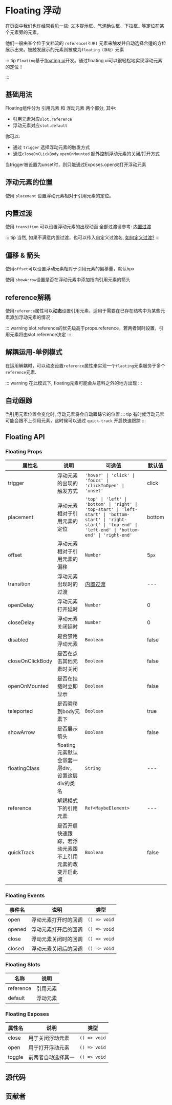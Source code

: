 # Floating 浮动

在页面中我们也许经常看见一些: 文本提示框、气泡确认框、下拉框...等定位在某个元素旁的元素。

他们一般由某个位于文档流的 `reference(引用)`
元素来触发并自动选择合适的方位展示出来。被触发展示的元素则被成为`floating（浮动）`元素

::: tip
`Floating`基于[floating ui](https://floating-ui.com/)开发。通过floating ui可以很轻松地实现浮动元素的定位！

:::

## 基础用法

Floating组件分为 引用元素 和 浮动元素 两个部分, 其中:

- 引用元素对应`slot.reference`
- 浮动元素对应`slot.default`

你可以:

- 通过 `trigger` 选择浮动元素的触发方式
- 通过`closeOnCLickBody` `openOnMounted` 额外控制浮动元素的关闭/打开方式

当trigger被设置为unset时，则只能通过Exposes.open来打开浮动元素

<demo
src="./src/basic.vue"
/>

## 浮动元素的位置

使用 `placement` 设置浮动元素相对于引用元素的定位。

<demo
src="./src/dir.vue"
/>

## 内置过渡

使用 `transition` 可以设置浮动元素的出现动画
全部过渡请参考: [内置过渡](/guide/transition/)

::: tip
当然,
如果不满意内置过渡，也可以传入自定义过渡名, [如何定义过渡?](https://cn.vuejs.org/guide/built-ins/transition.html#transition)
:::

<demo
src="./src/transition.vue"
/>

## 偏移 & 箭头

使用`offset`可以设置浮动元素相对于引用元素的偏移量，默认5px

使用 `showArrow`设置是否在浮动元素中添加指向引用元素的箭头

<demo
src="./src/offset.vue"
/>

## reference解耦

使用`reference`属性可以**动态**设置引用元素，适用于需要在已存在结构中为某些元素添加浮动元素的情况

::: warning
slot.reference的优先级高于props.reference，若两者同时设置，引用元素将由slot.reference决定
:::

<demo
src="./src/dec.vue"
/>

## 解耦运用-单例模式

在运用解耦时，可以动态设置`reference`属性来实现一个`flaoting`元素服务于多个`reference`元素.

::: warning
在此模式下, floating元素可能会从意料之外的地方出现
:::

<demo
src="./src/singleton.vue"
/>

## 自动跟踪

当引用元素位置会变化时, 浮动元素将会自动跟踪它的位置
::: tip
有时候浮动元素可能会跟不上引用元素，这时候可以通过 `quick-track` 开启快速跟踪
:::

<demo
src="./src/draggable.vue"
/>

## Floating API

### Floating Props

| 属性名              | 说明                              | 可选值                                                                                                                                                                  | 默认值    |
|------------------|---------------------------------|----------------------------------------------------------------------------------------------------------------------------------------------------------------------|--------|
| trigger          | 浮动元素的出现的触发方式                    | `'hover' \| 'click' \| 'foucs' \| 'clickToOpen' \| 'unset'`                                                                                                          | click  |
| placement        | 浮动元素相对于引用元素的定位                  | `'top' \| 'left' \| 'bottom' \| 'right' \| 'top-start' \| 'left-start' \| 'bottom-start' \| 'right-start' \| 'top-end' \| 'left-end' \| 'bottom-end' \| 'right-end'` | bottom |
| offset           | 浮动元素相对于引用元素的偏移                  | `Number`                                                                                                                                                             | 5`px`  |
| transition       | 浮动元素出现时的过渡                      | [内置过渡](/guide/transition/)                                                                                                                                           | ---    |
| openDelay        | 浮动元素打开延时                        | `Number`                                                                                                                                                             | 0      |
| closeDelay       | 浮动元素关闭延时                        | `Number`                                                                                                                                                             | 0      |
| disabled         | 是否禁用浮动元素                        | `Boolean`                                                                                                                                                            | false  |
| closeOnClickBody | 是否在点击其他元素时关闭                    | `Boolean`                                                                                                                                                            | false  |
| openOnMounted    | 是否在挂载时立即显示                      | `Boolean`                                                                                                                                                            | false  |
| teleported       | 是否瞬移到body元素下                    | `Boolean`                                                                                                                                                            | true   |
| showArrow        | 是否展示箭头                          | `Boolean`                                                                                                                                                            | false  |
| floatingClass    | floating元素默认会嵌套一层div，设置这层div的类名 | `String`                                                                                                                                                             | ---    |
| reference        | 解耦模式下的引用元素                      | `Ref<MaybeElement>`                                                                                                                                                  | ---    |
| quickTrack       | 是否开启快速跟踪，若浮动元素跟不上引用元素的改变开启此项    | `Boolean`                                                                                                                                                            | false  |

### Floating Events

| 事件名    | 说明         | 类型           |
|--------|------------|--------------|
| open   | 浮动元素打开时的回调 | `() => void` |
| opened | 浮动元素打开后的回调 | `() => void` |
| close  | 浮动元素关闭时的回调 | `() => void` |
| closed | 浮动元素关闭后的回调 | `() => void` |

### Floating Slots

| 名称        | 说明   |
|-----------|------|
| reference | 引用元素 |
| default   | 浮动元素 |

### Floating Exposes

| 属性名    | 说明        | 类型           |
|--------|-----------|--------------|
| close  | 用于关闭浮动元素  | `() => void` |
| open   | 用于打开浮动元素  | `() => void` |
| toggle | 前两者自动选择其一 | `() => void` |

## 源代码
<SRep aim="SFloating"></SRep>

## 贡献者

<SMember></SMember>